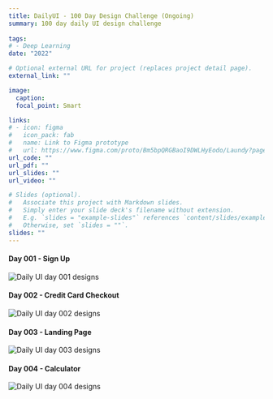 ```yaml
---
title: DailyUI - 100 Day Design Challenge (Ongoing)
summary: 100 day daily UI design challenge
  
tags:
# - Deep Learning
date: "2022"

# Optional external URL for project (replaces project detail page).
external_link: ""

image:
  caption: 
  focal_point: Smart

links:
# - icon: figma
#   icon_pack: fab
#   name: Link to Figma prototype
#   url: https://www.figma.com/proto/Bm5bpQRGBaoI9DWLHyEodo/Laundy?page-id=1%3A211&node-id=62%3A230&viewport=581%2C569%2C0.28126800060272217&scaling=scale-down
url_code: ""
url_pdf: ""
url_slides: ""
url_video: ""

# Slides (optional).
#   Associate this project with Markdown slides.
#   Simply enter your slide deck's filename without extension.
#   E.g. `slides = "example-slides"` references `content/slides/example-slides.md`.
#   Otherwise, set `slides = ""`.
slides: ""
---
```


#### Day 001 - Sign Up

![Daily UI day 001 designs](/portfolio/DailyUI/Day001.png)

#### Day 002 - Credit Card Checkout

![Daily UI day 002 designs](/portfolio/DailyUI/Day002.png)

#### Day 003 - Landing Page

![Daily UI day 003 designs](/portfolio/DailyUI/Day003.png)

#### Day 004 - Calculator

![Daily UI day 004 designs](/portfolio/DailyUI/Day004.png)